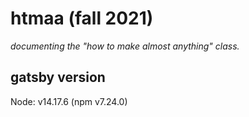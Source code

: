 # htmaa (fall 2021)

_documenting the "how to make almost anything" class._

## gatsby version

Node: v14.17.6 (npm v7.24.0)
